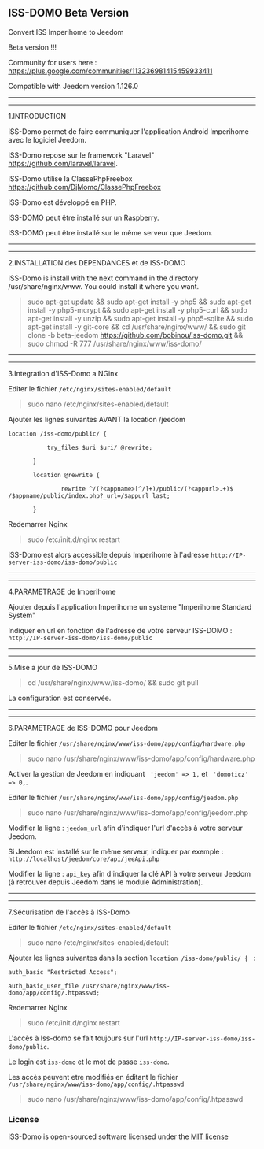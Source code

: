 ISS-DOMO Beta Version
---

Convert ISS Imperihome to Jeedom

Beta version !!!

Community for users here : https://plus.google.com/communities/113236981415459933411

Compatible with Jeedom version 1.126.0

---
---
1.INTRODUCTION

ISS-Domo permet de faire communiquer l'application Android Imperihome avec le logiciel Jeedom.

ISS-Domo repose sur le framework "Laravel" https://github.com/laravel/laravel.

ISS-Domo utilise la ClassePhpFreebox https://github.com/DjMomo/ClassePhpFreebox

ISS-Domo est développé en PHP.

ISS-DOMO peut être installé sur un Raspberry.

ISS-DOMO peut être installé sur le même serveur que Jeedom.

---
---
2.INSTALLATION des DEPENDANCES et de ISS-DOMO

ISS-Domo is install with the next command in the directory /usr/share/nginx/www. You could install it where you want.

> sudo apt-get update && sudo apt-get install -y php5 && sudo apt-get install -y php5-mcrypt && sudo apt-get install -y php5-curl && sudo apt-get install -y unzip && sudo apt-get install -y php5-sqlite && sudo apt-get install -y git-core && cd /usr/share/nginx/www/ && sudo git clone -b beta-jeedom https://github.com/bobinou/iss-domo.git && sudo chmod -R 777 /usr/share/nginx/www/iss-domo/

---
---
3.Integration d'ISS-Domo a NGinx

Editer le fichier  ```/etc/nginx/sites-enabled/default```

> sudo nano /etc/nginx/sites-enabled/default

Ajouter les lignes suivantes AVANT la location /jeedom

``` location /iss-domo/public/ { ```

```            try_files $uri $uri/ @rewrite; ```

```        } ```

```        location @rewrite { ```

```                rewrite ^/(?<appname>[^/]+)/public/(?<appurl>.+)$ /$appname/public/index.php?_url=/$appurl last; ```

```        } ```

Redemarrer Nginx

> sudo /etc/init.d/nginx restart

ISS-Domo est alors accessible depuis Imperihome à l'adresse ```http://IP-server-iss-domo/iss-domo/public```

---
---
4.PARAMETRAGE de Imperihome

Ajouter depuis l'application Imperihome un systeme "Imperihome Standard System"

Indiquer en url en fonction de l'adresse de votre serveur ISS-DOMO : ```http://IP-server-iss-domo/iss-domo/public```

---
---
5.Mise a jour de ISS-DOMO

> cd /usr/share/nginx/www/iss-domo/ && sudo git pull

La configuration est conservée.

---
---
6.PARAMETRAGE de ISS-DOMO pour Jeedom 

Editer le fichier ```/usr/share/nginx/www/iss-domo/app/config/hardware.php```

> sudo nano /usr/share/nginx/www/iss-domo/app/config/hardware.php

Activer la gestion de Jeedom en indiquant ``` 'jeedom' => 1,``` et ``` 'domoticz' => 0,```.

Editer le fichier ```/usr/share/nginx/www/iss-domo/app/config/jeedom.php```

> sudo nano /usr/share/nginx/www/iss-domo/app/config/jeedom.php

Modifier la ligne : ```jeedom_url``` afin d'indiquer l'url d'accès à votre serveur Jeedom.

Si Jeedom est installé sur le même serveur, indiquer par exemple : ```http://localhost/jeedom/core/api/jeeApi.php```

Modifier la ligne : ```api_key``` afin d'indiquer la clé API à votre serveur Jeedom (à retrouver depuis Jeedom dans le module Administration).

---
---
7.Sécurisation de l'accès à ISS-Domo

Editer le fichier ```/etc/nginx/sites-enabled/default```

> sudo nano /etc/nginx/sites-enabled/default

Ajouter les lignes suivantes dans la section ```location /iss-domo/public/ { ``` :

``` auth_basic "Restricted Access"; ```

``` auth_basic_user_file /usr/share/nginx/www/iss-domo/app/config/.htpasswd; ```

Redemarrer Nginx

> sudo /etc/init.d/nginx restart

L'accès à Iss-domo se fait toujours sur l'url ```http://IP-server-iss-domo/iss-domo/public```.

Le login est ``` iss-domo ``` et le mot de passe ``` iss-domo ```.

Les accès peuvent etre modifiés en éditant le fichier ``` /usr/share/nginx/www/iss-domo/app/config/.htpasswd ```

> sudo nano /usr/share/nginx/www/iss-domo/app/config/.htpasswd

### License

ISS-Domo is open-sourced software licensed under the [MIT license](http://opensource.org/licenses/MIT)
